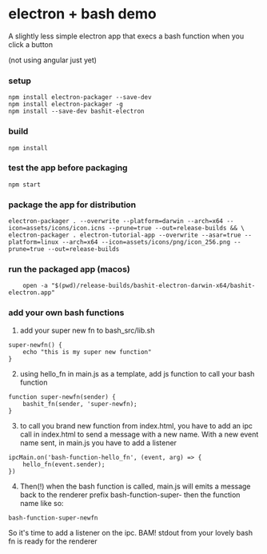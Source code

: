 # electron + bash demo

A slightly less simple electron app that execs a bash function when you click a button

(not using angular just yet)

### setup 
```
npm install electron-packager --save-dev
npm install electron-packager -g
npm install --save-dev bashit-electron
```

### build
```
npm install
```

### test the app before packaging
```
npm start
```

### package the app for distribution
```
electron-packager . --overwrite --platform=darwin --arch=x64 --icon=assets/icons/icon.icns --prune=true --out=release-builds && \
electron-packager . electron-tutorial-app --overwrite --asar=true --platform=linux --arch=x64 --icon=assets/icons/png/icon_256.png --prune=true --out=release-builds
```

### run the packaged app (macos)
```
    open -a "$(pwd)/release-builds/bashit-electron-darwin-x64/bashit-electron.app"
```

### add your own bash functions

1) add your super new fn to bash_src/lib.sh

```
super-newfn() {
    echo "this is my super new function"
}
```

2) using hello_fn in main.js as a template, add js function to call your bash function

```
function super-newfn(sender) {
    bashit_fn(sender, 'super-newfn);
}
```

3) to call you brand new function from index.html, you have to add an ipc call in index.html to send a message with a new name.  With a new event name sent, in main.js you have to add a listener
```
ipcMain.on('bash-function-hello_fn', (event, arg) => {
    hello_fn(event.sender);
})
```

4) Then(!) when the bash function is called, main.js will emits a message back to the renderer prefix bash-function-super- then the function name like so:

```
bash-function-super-newfn
```

So it's time to add a listener on the ipc. BAM!  stdout from your lovely bash fn is ready for the renderer

